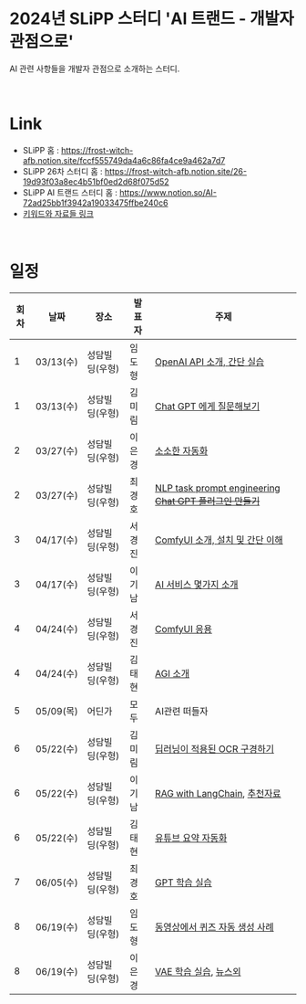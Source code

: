 # 2024년 SLiPP 스터디 'AI 트랜드 - 개발자 관점으로'
AI 관련 사항들을 개발자 관점으로 소개하는 스터디.

<br>

# Link
- SLiPP 홈 : https://frost-witch-afb.notion.site/fccf555749da4a6c86fa4ce9a462a7d7
- SLiPP 26차 스터디 홈 : https://frost-witch-afb.notion.site/26-19d93f03a8ec4b51bf0ed2d68f075d52
- SLiPP AI 트랜드 스터디 홈 : https://www.notion.so/AI-72ad25bb1f3942a19033475ffbe240c6
- [키워드와 자료들 링크](keywords_and_materials.md)

<br>

# 일정

회차 | 날짜 | 장소 | 발표자 | 주제 
--- | --- | --- | --- | ---
1 | 03/13(수) | 성담빌딩(우형) | 임도형 | [OpenAI API 소개, 간단 실습](openai_api/index.MD)
1 | 03/13(수) | 성담빌딩(우형) | 김미림 | [Chat GPT 에게 질문해보기](https://brick-bergamot-47c.notion.site/24-03-13-SLiPP-AI-e5f92778eac04beda9f0e86e360557f0?pvs=74)
2 | 03/27(수) | 성담빌딩(우형) | 이은경 | [소소한 자동화](https://github.com/ekleetime/2024_slipp_ai_study/blob/main/google_vision/index.MD)
2 | 03/27(수) | 성담빌딩(우형) | 최경호 | [NLP task prompt engineering ~~Chat GPT 플러그인 만들기~~  ](https://github.com/dhrim/2024_slipp_ai_study/issues/1)
3 | 04/17(수) | 성담빌딩(우형) | 서경진 | [ComfyUI 소개, 설치 및 간단 이해](https://curioso365.tistory.com/184)
3 | 04/17(수) | 성담빌딩(우형) | 이기남 | [AI 서비스 몇가지 소개](http://bit.ly/3xFgasf)
4 | 04/24(수) | 성담빌딩(우형) | 서경진 | [ComfyUI 응용](https://curioso365.tistory.com/188)
4 | 04/24(수) | 성담빌딩(우형) | 김태현 | [AGI 소개](https://docs.google.com/presentation/d/1eK5d3umHHtKcHqtJ2R6JccWwDXItvfuKZeLXMqrQts0/edit?usp=sharing)
5 | 05/09(목) | 어딘가 | 모두 | AI관련 떠들자
6 | 05/22(수) | 성담빌딩(우형) | 김미림 | [딥러닝이 적용된 OCR 구경하기](https://brick-bergamot-47c.notion.site/24-05-22-474863317fdc4ccfbc638835a44942bb)
6 | 05/22(수) | 성담빌딩(우형) | 이기남 | [RAG with LangChain](https://docs.google.com/presentation/d/16kt8k7-GBccvdy1FKwXya_3ACRwaB0PoYbbNjNTvoqA/edit?usp=sharing), [추천자료](https://aifactory.space/task/2719/discussion/830)
6 | 05/22(수) | 성담빌딩(우형) | 김태현 | [유튜브 요약 자동화](https://docs.google.com/presentation/d/14bnjHxQti_Rm-h1-uMWHc-5ddvgjUNzA57ot8DurjM4/edit?usp=sharing)
7 | 06/05(수) | 성담빌딩(우형) |  최경호 | [GPT 학습 실습](https://github.com/rickiepark/Generative_Deep_Learning_2nd_Edition/blob/main/notebooks/09_transformer/gpt/gpt.ipynb)
8 | 06/19(수) | 성담빌딩(우형) | 임도형 | [동영상에서 퀴즈 자동 생성 사례](https://github.com/dhrim/2024_video_2_quiz)
8 | 06/19(수) | 성담빌딩(우형) | 이은경 | [VAE 학습 실습](https://github.com/rickiepark/Generative_Deep_Learning_2nd_Edition/blob/main/notebooks/03_vae/01_autoencoder/autoencoder.ipynb), [뉴스외](https://github.com/ekleetime/2024_slipp_ai_study/blob/main/vae/2024_06_16.md)

                                    
                                    


